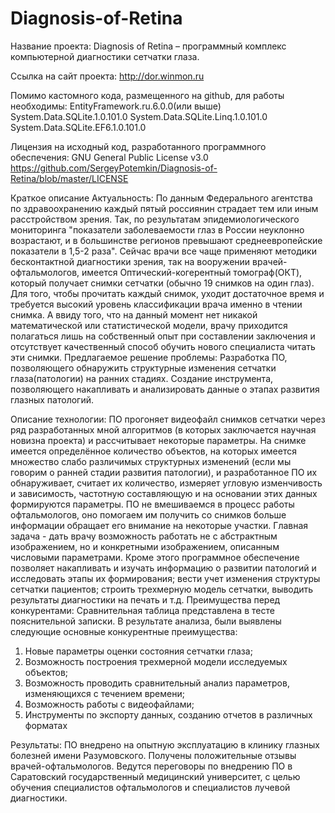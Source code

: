 # Diagnosis-of-Retina

Название проекта: 
Diagnosis of Retina – программный комплекс компьютерной диагностики сетчатки глаза.


Ссылка на сайт проекта: http://dor.winmon.ru

Помимо кастомного кода, размещенного на github, для работы необходимы:
  EntityFramework.ru.6.0.0(или выше)
  System.Data.SQLite.1.0.101.0
  System.Data.SQLite.Linq.1.0.101.0
  System.Data.SQLite.EF6.1.0.101.0 
  
Лицензия на исходный код, разработанного программного обеспечения: 
GNU General Public License v3.0
https://github.com/SergeyPotemkin/Diagnosis-of-Retina/blob/master/LICENSE


Краткое описание
Актуальность:
По данным Федерального агентства по здравоохранению каждый пятый россиянин страдает тем или иным расстройством зрения. Так, по результатам эпидемиологического мониторинга "показатели заболеваемости глаз в России неуклонно возрастают, и в большинстве регионов превышают среднеевропейские показатели в 1,5-2 раза".
Сейчас врачи все чаще применяют методики бесконтактной диагностики зрения, так на вооружении врачей-офтальмологов, имеется Оптический-когерентный томограф(ОКТ), который получает снимки сетчатки (обычно 19 снимков на один глаз). Для того, чтобы прочитать каждый снимок, уходит достаточное время и требуется высокий уровень классификации врача именно в чтении снимка. А ввиду того, что на данный момент нет никакой математической или статистической модели, врачу приходится полагаться лишь на собственный опыт при составлении заключения и отсутствует качественный способ обучить нового специалиста читать эти снимки.
Предлагаемое решение проблемы:
Разработка ПО, позволяющего обнаружить структурные изменения сетчатки глаза(патологии) на ранних стадиях. Создание инструмента, позволяющего накапливать и анализировать данные о этапах развития глазных патологий.

Описание технологии:
ПО прогоняет видеофайл снимков сетчатки через ряд разработанных мной алгоритмов (в которых заключается научная новизна проекта) и рассчитывает некоторые параметры. На снимке имеется определённое количество объектов, на которых имеется множество слабо различимых структурных изменений (если мы говорим о ранней стадии развития патологии), и разработанное ПО их обнаруживает, считает их количество, измеряет угловую изменчивость и зависимость, частотную составляющую и на основании этих данных формируются параметры.
ПО не вмешиваемся в процесс работы офтальмологов, оно помогаем им получить со снимков больше информации обращает его внимание на некоторые участки. Главная задача - дать врачу возможность работать не с абстрактным изображением, но и конкретными изображением, описанным числовыми параметрами. Кроме этого программное обеспечение позволяет накапливать и изучать информацию о развитии патологий и исследовать этапы их формирования; вести учет изменения структуры сетчатки пациентов; строить трехмерную модель сетчатки, выводить результаты диагностики на печать и т.д.
Преимущества перед конкурентами:
Сравнительная таблица представлена в тесте пояснительной записки. В результате анализа, были выявлены следующие основные конкурентные преимущества:
1.	Новые параметры оценки состояния сетчатки глаза;
2.	Возможность построения трехмерной модели исследуемых объектов;
3.	Возможность проводить сравнительный анализ параметров, изменяющихся с течением времени;
4.	Возможность работы с видеофайлами;
5.	Инструменты по экспорту данных, созданию отчетов в различных форматах

Результаты:
ПО внедрено на опытную эксплуатацию в клинику глазных болезней имени Разумовского. Получены положительные отзывы врачей-офтальмологов.
Ведутся переговоры по внедрению ПО в Саратовский государственный медицинский университет, с целью обучения специалистов офтальмологов и специалистов лучевой диагностики.
